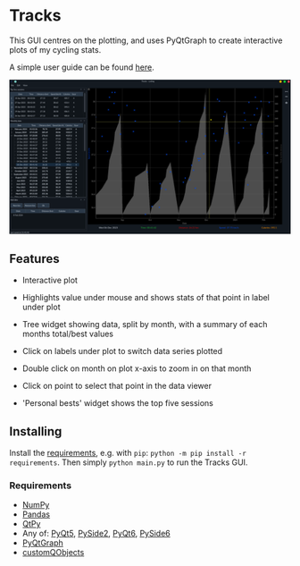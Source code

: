 # Tracks

This GUI centres on the plotting, and uses PyQtGraph to create interactive
plots of my cycling stats.

A simple user guide can be found [here](https://keziah55.github.io/tracks/).

![Tracks GUI](./docs/img/tracks.png)


## Features

- Interactive plot

- Highlights value under mouse and shows stats of that point in label under plot

- Tree widget showing data, split by month, with a summary of each months total/best values

- Click on labels under plot to switch data series plotted

- Double click on month on plot x-axis to zoom in on that month

- Click on point to select that point in the data viewer

- 'Personal bests' widget shows the top five sessions


## Installing

Install the [requirements](#requirements), e.g. with `pip`: `python -m pip install -r requirements`.
Then simply `python main.py` to run the Tracks GUI.

### Requirements

- [NumPy](https://numpy.org/)
- [Pandas](https://pandas.pydata.org/)
- [QtPy](https://pypi.org/project/QtPy/)
- Any of: [PyQt5](https://pypi.org/project/PyQt5/), [PySide2](https://doc.qt.io/qtforpython-5/index.html), [PyQt6](https://pypi.org/project/PyQt6/), [PySide6](https://doc.qt.io/qtforpython-6/index.html)
- [PyQtGraph](https://pypi.org/project/pyqtgraph/)
- [customQObjects](https://github.com/keziah55/CustomPyQtObjects)
